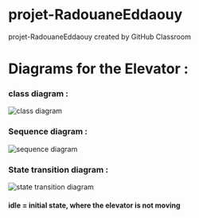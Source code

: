 # projet-RadouaneEddaouy
projet-RadouaneEddaouy created by GitHub Classroom
# Diagrams for the Elevator :
### class diagram :
![class diagram](https://github.com/GI-AGL/projet-RadouaneEddaouy/assets/148229328/3b7c6a95-4311-414e-86c0-541e1660f639)
### Sequence diagram : 
![sequence diagram](https://github.com/GI-AGL/projet-RadouaneEddaouy/assets/148229328/ecf23888-9984-4fab-ad51-ba39ff44f919)
### State transition diagram : 
![state transition diagram](https://github.com/GI-AGL/projet-RadouaneEddaouy/assets/148229328/8531a3e8-8abf-440e-94ae-e7850c6a44bb)
#### idle = initial state, where the elevator is not moving 

